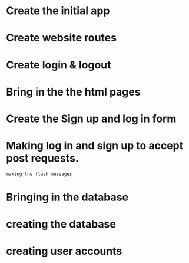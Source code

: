 # Create the initial app

# Create website routes

# Create login & logout

# Bring in the the html pages

# Create the Sign up and log in form

# Making log in and sign up to accept post requests.
    making the flash messages

# Bringing in the database

# creating the database

# creating user accounts
